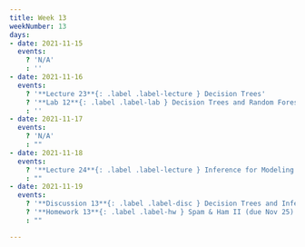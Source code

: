 ```yaml
---
title: Week 13
weekNumber: 13
days:
- date: 2021-11-15
  events:
    ? 'N/A'
    : ''
- date: 2021-11-16
  events:
    ? '**Lecture 23**{: .label .label-lecture } Decision Trees'
    ? '**Lab 12**{: .label .label-lab } Decision Trees and Random Forests (due Nov 16)'
    : ''
- date: 2021-11-17
  events:
    ? 'N/A'
    : ""
- date: 2021-11-18
  events:
    ? '**Lecture 24**{: .label .label-lecture } Inference for Modeling'
    : ""
- date: 2021-11-19
  events:
    ? '**Discussion 13**{: .label .label-disc } Decision Trees and Inference'
    ? '**Homework 13**{: .label .label-hw } Spam & Ham II (due Nov 25)'
    : ""

---
```

